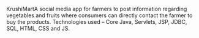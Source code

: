  KrushiMartA social media app for farmers to post information regarding vegetables and fruits where consumers can directly contact the farmer to buy the products. 
 Technologies used – Core Java, Servlets, JSP, JDBC, SQL, HTML, CSS and JS.
